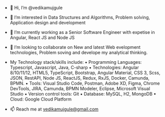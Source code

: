 - 👋 Hi, I’m @vedikamujgule
- 👀 I’m interested in Data Structures and Algorithms, Problem solving, Application design and development
- 🌱 I’m currently working as a Senior Software Engineer with expetise in Angular, React JS and Node JS
- 💞️ I’m looking to collaborate on New and latest Web evelopment technologies, Problem soving and develope my analytical thinking. 
- My Technology stack/skills include:
▪ Programming Languages: Typescript, Javascript, Java, C-sharp
▪ Technologies: Angular 8/10/11/12, HTML5, TypeScript, Bootstrap, Angular Material, CSS 3, Scss, JSON, RestAPI, Node JS, ReactJS, Redux, RxJS, Docker, Camunda, BPMN.
▪ Tools: Visual Studio Code, Postman, Adobe XD, Figma, Chrome DevTools, JIRA, Camunda, BPMN Modeler, Eclipse, Microsoft Visual Studio
▪ Version control tools: Git
▪ Database: MySQL, H2, MongoDB
▪ Cloud: Google Cloud Platform

- 📫 Reach me at vedikamujgule@gmail.com

<!---
vedikamujgule/vedikamujgule is a ✨ special ✨ repository because its `README.md` (this file) appears on your GitHub profile.
You can click the Preview link to take a look at your changes.
--->
